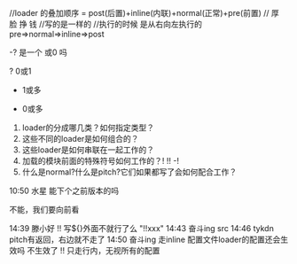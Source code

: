 //loader 的叠加顺序 = post(后置)+inline(内联)+normal(正常)+pre(前置)
//                   厚          脸          挣          钱
//写的是一样的
//执行的时候 是从右向左执行的
pre=>normal=>inline=>post




-? 是一个 或0 吗 

? 0或1
+ 1或多
* 0或多

1. loader的分成哪几类？如何指定类型？
2. 这些不同的loader是如何组合的？
3. 这些loader是如何串联在一起工作的？
4. 加载的模块前面的特殊符号如何工作的？! !! -!
5. 什么是normal?什么是pitch?它们如果都写了会如何配合工作？


10:50
水星
能下个之前版本的吗 

不能，我们要向前看


14:39
滕小好
!! 写${}外面不就行了么 
"!!xxx"
14:43
奋斗ing
src 
14:46
tykdn
pitch有返回，右边就不走了 
14:50
奋斗ing
走inline 配置文件loader的配置还会生效吗 
不生效了
!! 只走行内，无视所有的配置

